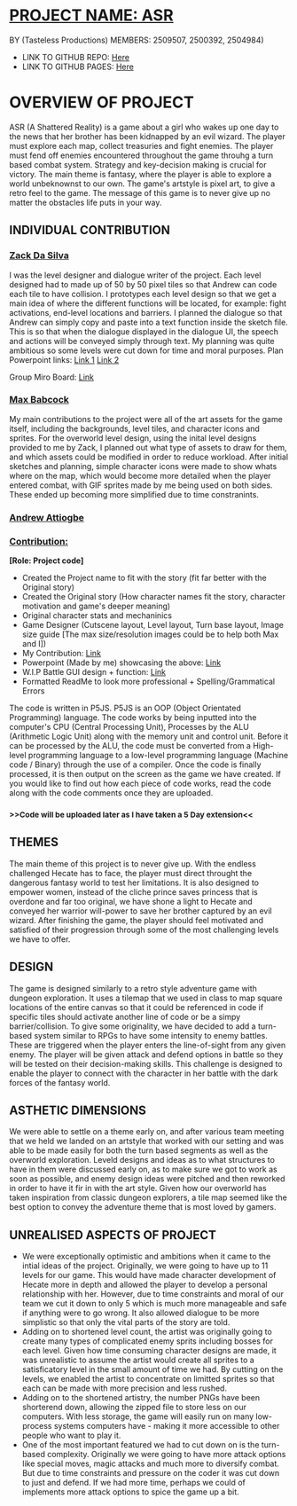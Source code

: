 

# <ins>__PROJECT NAME: ASR__</ins>

BY (Tasteless Productions)
MEMBERS: 2509507, 2500392, 2504984) 

- LINK TO GITHUB REPO: [Here](https://github.com/znwf301/2509507-2500392-2504984-ma1805-final-project.git)
- LINK TO GITHUB PAGES: [Here](https://znwf301.github.io/2509507-2500392-2504984-ma1805-final-project/)

# OVERVIEW OF PROJECT
ASR (A Shattered Reality) is a game about a girl who wakes up one day to the news that her brother has been kidnapped by an evil wizard. The player must explore each map, collect treasuries and fight enemies. The player must fend off enemies encountered throughout the game throuhg a turn based combat system. Strategy and key-decision making is crucial for victory. The main theme is fantasy, where the player is able to explore a world unbeknownst to our own. The game's artstyle is pixel art, to give a retro feel to the game. The message of this game is to never give up no matter the obstacles life puts in your way.

## INDIVIDUAL CONTRIBUTION
### <ins> Zack Da Silva </ins>
I was the level designer and dialogue writer of the project. Each level designed had to made up of 50 by 50 pixel tiles so that Andrew can code each tile to have collision. I prototypes each level design so that we get a main idea of where the different functions will be located, for example: fight activations, end-level locations and barriers. I planned the dialogue so that Andrew can simply copy and paste into a text function inside the sketch file. This is so that when the dialogue displayed in the dialogue UI, the speech and actions will be conveyed simply through text. My planning was quite ambitious so some levels were cut down for time and moral purposes. 
Plan Powerpoint links:
[Link 1](https://rhul-my.sharepoint.com/:p:/g/personal/znwf230_live_rhul_ac_uk/ER1WqUl4fB5PvXjBcx8WNJABI0OF5FBkGUlElWgqVrgN6g?email=Hugh.Hammond%40rhul.ac.uk&e=3a8XCu)
[Link 2](https://rhul-my.sharepoint.com/:p:/g/personal/znwf230_live_rhul_ac_uk/EWUgQLrFu6FDjcDKV9jD-U0BtguEuIqd5X2AeZZbvYF-UA?email=Hugh.Hammond%40rhul.ac.uk&e=ydRQCn)

Group Miro Board: [Link](https://miro.com/welcomeonboard/VFkwNmVsM0s0Y2xhTStqWFRZOTZZWFhOWHM1WkZVSUs3QVhTbWtoNHN1RUQwcjJMSHpldWp5SmdNMjdsajVsVXQ0STJBRmhrOG8vRjNKNS9jMmZhT2x1cC90UXBad3RUYk9YalFzeHhNSHFzeHJ1em1oWXFVc3JYMERZR2VHbFhNakdSWkpBejJWRjJhRnhhb1UwcS9BPT0hdjE=?share_link_id=861790247883)

### <ins> Max Babcock </ins>
My main contributions to the project were all of the art assets for the game itself, including the backgrounds, level tiles, and character icons and sprites. For the overworld level design, using the inital level designs provided to me by Zack, I planned out what type of assets to draw for them, and which assets could be modified in order to reduce workload. After initial sketches and planning, simple character icons were made to show whats where on the map, which would become more detailed when the player entered combat, with GIF sprites made by me being used on both sides. These ended up becoming more simplified due to time constranints. 

### <ins> Andrew Attiogbe </ins>
### <ins> __Contribution:__</ins>
__[Role: Project code]__
- Created the Project name to fit with the story (fit far better with the Original story)
- Created the Original story (How character names fit the story, character motivation and game's deeper meaning)
- Original character stats and mechaninics 
- Game Designer (Cutscene layout, Level layout, Turn base layout, Image size guide [The max size/resolution images could be to help both Max and I])
- My Contribution: [Link](https://youtu.be/uobXiEu9aG8)
- Powerpoint (Made by me) showcasing the above: [Link](https://rhul-my.sharepoint.com/:p:/r/personal/znwf301_live_rhul_ac_uk/Documents/ASR.pptx?d=wd7f413f38b0c4e439321eebabe5d369f&csf=1&web=1&e=8C9wbI)
- W.I.P Battle GUI design + function: [Link](https://youtu.be/W20jUih0kvw)
- Formatted ReadMe to look more professional + Spelling/Grammatical Errors

The code is written in P5JS. P5JS is an OOP (Object Orientated Programming) language. The code works by being inputted into the computer's CPU (Central Processing Unit), Processes by the ALU (Arithmetic Logic Unit) along with the memory unit and control unit. Before it can be processed by the ALU, the code must be converted from a High-level programming language to a low-level programming language (Machine code / Binary) through the use of a compiler. Once the code is finally processed, it is then output on the screen as the game we have created. If you would like to find out how each piece of code works, read the code along with the code comments once they are uploaded.   
### <sub> >>Code will be uploaded later as I have taken a 5 Day extension<< </sub>

## THEMES
The main theme of this project is to never give up. With the endless challenged Hecate has to face, the player must direct throught the dangerous fantasy world to test her limitations. It is also designed to empower women, instead of the cliche prince saves princess that is overdone and far too original, we have shone a light to Hecate and conveyed her warrior will-power to save her brother captured by an evil wizard. After finishing the game, the player should feel motivated and satisfied of their progression through some of the most challenging levels we have to offer.  

## DESIGN
The game is designed similarly to a retro style adventure game with dungeon exploration. It uses a tilemap that we used in class to map square locations of the entire canvas so that it could be referenced in code if specific tiles should activate another line of code or be a simpy barrier/collision. To give some originality, we have decided to add a turn-based system similar to RPGs to have some intensity to enemy battles. These are triggered when the player enters the line-of-sight from any given enemy. The player will be given attack and defend options in battle so they will be tested on their decision-making skills. This challenge is designed to enable the player to connect with the character in her battle with the dark forces of the fantasy world. 

## ASTHETIC DIMENSIONS
We were able to settle on a theme early on, and after various team meeting that we held we landed on an artstyle that worked with our setting and was able to be made easily for both the turn based segments as well as the overworld exploration. Leveld designs and ideas as to what structures to have in them were discussed early on, as to make sure we got to work as soon as possible, and enemy design ideas were pitched and then reworked in order to have it fir in with the art style. Given how our overworld has taken inspiration from classic dungeon explorers, a tile map seemed like the best option to convey the adventure theme that is most loved by gamers. 

## UNREALISED ASPECTS OF PROJECT

- We were exceptionally optimistic and ambitions when it came to the intial ideas of the project. Originally, we were going to have up to 11 levels for our game. This would have made character development of Hecate more in depth and allowed the player to develop a personal relationship with her. However, due to time constraints and moral of our team we cut it down to only 5 which is much more manageable and safe if anything were to go wrong. It also allowed dialogue to be more simplistic so that only the vital parts of the story are told. 
- Adding on to shortened level count, the artist was originally going to create many types of complicated enemy sprits including bosses for each level. Given how time consuming character designs are made, it was unrealistic to assume the artist would create all sprites to a satisficatory level in the small amount of time we had. By cutting on the levels, we enabled the artist to concentrate on limitted sprites so that each can be made with more precision and less rushed. 
- Adding on to the shortened artistry, the number PNGs have been shorterend down, allowing the zipped file to store less on our computers. With less storage, the game will easily run on many low-process systems computers have - making it more accessible to other people who want to play it. 
- One of the most important featured we had to cut down on is the turn-based complexity. Originally we were going to have more attack options like special moves, magic attacks and much more to diversify combat. But due to time constraints and pressure on the coder it was cut down to just and defend. If we had more time, perhaps we could of implements more attack options to spice the game up a bit. 
